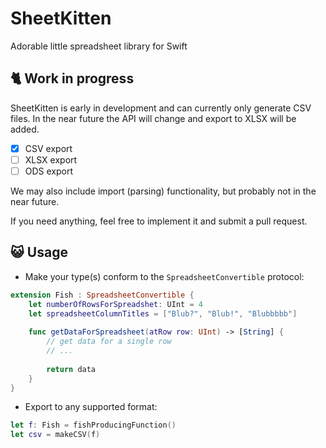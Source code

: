 # SheetKitten

Adorable little spreadsheet library for Swift

## 🐈 Work in progress

SheetKitten is early in development and can currently only generate CSV files. In the near future the API will change and export to XLSX will be added.

- [x] CSV export
- [ ] XLSX export
- [ ] ODS export

We may also include import (parsing) functionality, but probably not in the near future.

If you need anything, feel free to implement it and submit a pull request.

## 😺 Usage

- Make your type(s) conform to the `SpreadsheetConvertible` protocol:

```swift
extension Fish : SpreadsheetConvertible {
	let numberOfRowsForSpreadshet: UInt = 4
	let spreadsheetColumnTitles = ["Blub?", "Blub!", "Blubbbbb"]
	
	func getDataForSpreadsheet(atRow row: UInt) -> [String] {
		// get data for a single row
		// ...
		
		return data
	}
}
```

- Export to any supported format:

```swift
let f: Fish = fishProducingFunction()
let csv = makeCSV(f)
```